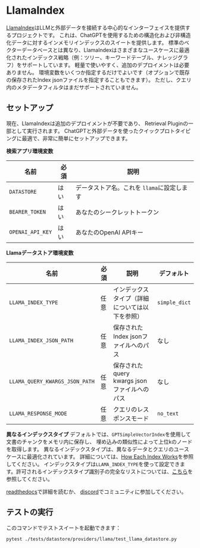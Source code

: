# LlamaIndex

[LlamaIndex]((https://github.com/jerryjliu/llama_index))はLLMと外部データを接続する中心的なインターフェイスを提供するプロジェクトです。
これは、ChatGPTを使用するための構造化および非構造化データに対するインメモリインデックスのスイートを提供します。
標準のベクターデータベースとは異なり、LlamaIndexはさまざまなユースケースに最適化されたインデックス戦略（例：ツリー、キーワードテーブル、ナレッジグラフ）をサポートしています。
軽量で使いやすく、追加のデプロイメントは必要ありません。
環境変数をいくつか指定するだけでよいです（オプションで既存の保存されたIndex jsonファイルを指定することもできます）。
ただし、クエリ内のメタデータフィルタはまだサポートされていません。

## セットアップ
現在、LlamaIndexは追加のデプロイメントが不要であり、
Retrieval Pluginの一部として実行されます。
ChatGPTと外部データを使ったクイックプロトタイピングに最適で、非常に簡単にセットアップできます。

**検索アプリ環境変数**

| 名前               | 必須 | 説明                        |
|------------------|----|---------------------------|
| `DATASTORE`      | はい | データストア名。これを `llama`に設定します |
| `BEARER_TOKEN`   | はい | あなたのシークレットトークン            |
| `OPENAI_API_KEY` | はい | あなたのOpenAI APIキー          |

**Llamaデータストア環境変数**

| 名前                             | 必須 | 説明                             | デフォルト         |
|--------------------------------|----|--------------------------------|---------------|
| `LLAMA_INDEX_TYPE`             | 任意 | インデックスタイプ（詳細については以下を参照）        | `simple_dict` |
| `LLAMA_INDEX_JSON_PATH`        | 任意 | 保存されたIndex jsonファイルへのパス        | なし            |
| `LLAMA_QUERY_KWARGS_JSON_PATH` | 任意 | 保存されたquery kwargs jsonファイルへのパス | なし            |
| `LLAMA_RESPONSE_MODE`          | 任意 | クエリのレスポンスモード                   | `no_text`     | 


**異なるインデックスタイプ**
デフォルトでは、`GPTSimpleVectorIndex`を使用して文書のチャンクをメモリ内に保存し、
埋め込みの類似性によって上位kのノードを取得します。
異なるインデックスタイプは、異なるデータとクエリのユースケースに最適化されています。
詳細については、[How Each Index Works](https://gpt-index.readthedocs.io/en/latest/guides/primer/index_guide.html)を参照してください。
インデックスタイプは`LLAMA_INDEX_TYPE`を使って設定できます。許可されるインデックスタイプ識別子の完全なリストについては、[こちら](https://gpt-index.readthedocs.io/en/latest/reference/indices/composability_query.html#gpt_index.data_structs.struct_type.IndexStructType)を参照してください。

[readthedocs](https://gpt-index.readthedocs.io/en/latest/)で詳細を読むか、
[discord](https://discord.com/invite/dGcwcsnxhU)でコミュニティに参加してください。

## テストの実行
このコマンドでテストスイートを起動できます：

```bash
pytest ./tests/datastore/providers/llama/test_llama_datastore.py
```
